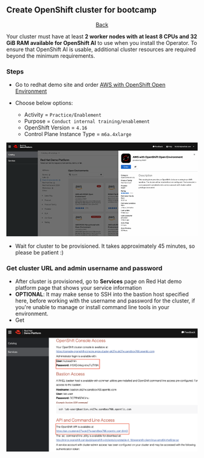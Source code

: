 ## Create OpenShift cluster for bootcamp

<p align="center">
<a href="/docs/00-prerequisite.md">Back</a>
</p>

Your cluster must have at least **2 worker nodes with at least 8 CPUs and 32 GiB RAM available for OpenShift AI** to use when you install the Operator. To ensure that OpenShift AI is usable, additional cluster resources are required beyond the minimum requirements.

### Steps

- Go to redhat demo site and order [AWS with OpenShift Open Environment](https://demo.redhat.com/catalog?category=Open_Environments&item=babylon-catalog-prod%2Fsandboxes-gpte.sandbox-ocp.prod)

- Choose below options:

  - Activity = `Practice/Enablement`
  - Purpose = `Conduct internal training/enablement`
  - OpenShift Version = `4.16`
  - Control Plane Instance Type = `m6a.4xlarge`

![](/assets/create-openshift-cluster.gif)

- Wait for cluster to be provisioned. It takes approximately 45 minutes, so please be patient :)

### Get cluster URL and admin username and password

- After cluster is provisioned, go to **Services** page on Red Hat demo platform page that shows your service information
- **OPTIONAL**: It may make sense to SSH into the bastion host specified here, before working with the username and password for the cluster, if you're unable to manage or install command line tools in your environment.
- Get

![](/assets/oc-url-user.png)

